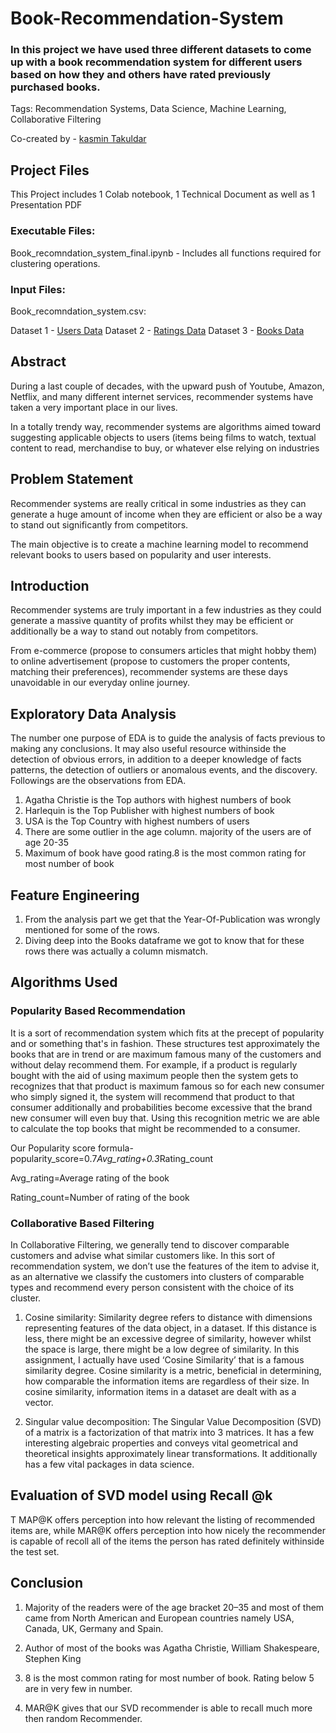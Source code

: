 # Book-Recommendation-System

### In this project we have used three different datasets to come up with a book recommendation system for different users based on how they and others have rated previously purchased books.

Tags: Recommendation Systems, Data Science, Machine Learning, Collaborative Filtering

Co-created by - [kasmin Takuldar](https://github.com/kasmintalukdar)

## Project Files
This Project includes 1 Colab notebook, 1 Technical Document as well as 1 Presentation PDF

### Executable Files:
   Book_recomndation_system_final.ipynb - Includes all functions required for clustering operations.
 ### Input Files:
Book_recomndation_system.csv:

Dataset 1 - [Users Data](https://drive.google.com/file/d/1-jwfc3lcpaPYdcy8NRAsdq7YbfqWyCAJ/view)
Dataset 2 - [Ratings Data](https://drive.google.com/file/d/13pjABG9HH2CE_p2pUwYaDOv1i5XoXCXj/view)
Dataset 3 - [Books Data](https://drive.google.com/file/d/1x3V04b3-Zw3v5jA4LgIZZhx_Q_rNxR7U/view)
   


## Abstract
During a last couple of decades, with the upward push of Youtube, Amazon, Netflix, and many different internet services, recommender systems have taken a very important place in our lives. 

   In a totally trendy way, recommender systems are algorithms aimed toward suggesting applicable objects to users (items being films to watch, textual content to read, merchandise to buy, or whatever else relying on industries
   
## Problem Statement
Recommender systems are really critical in some industries as they can generate a  huge amount of income when they are efficient or also be a way to stand out  significantly from competitors. 

The main objective is to create a machine learning model to recommend relevant books to users based on popularity and user interests. 

## Introduction
Recommender systems are truly important in a few industries as they could generate a massive quantity of profits whilst they may be efficient or additionally be a way to stand out notably from competitors.

From e-commerce (propose to consumers articles that might hobby them) to online advertisement (propose to customers the proper contents, matching their preferences), recommender systems are these days unavoidable in our everyday online journey.

## Exploratory Data Analysis
The number one purpose of EDA is to guide the analysis of facts previous to making any conclusions. It may also useful resource withinside the detection of obvious errors, in addition to a deeper knowledge of facts patterns, the detection of outliers or anomalous events, and the discovery. Followings are the observations from EDA.
1) Agatha Christie is the Top authors with highest numbers of book
2) Harlequin is the Top Publisher with highest numbers of book
3) USA is the Top Country with highest numbers of users
4) There are some outlier in the age column. majority of the users are of age 20-35 
5) Maximum of book have good rating.8 is the most common rating for most number of book

## Feature Engineering
1) From the analysis part we get that the Year-Of-Publication was wrongly  mentioned for some of the rows. 
2) Diving deep into the Books dataframe we got to know that for these rows  there was actually a column mismatch. 

## Algorithms Used
### Popularity Based Recommendation
It is a sort of recommendation system which fits at the precept of popularity and or something that's in fashion. These structures test approximately the books that are in trend or are maximum famous many of the customers and without delay recommend them. For example, if a product is regularly bought with the aid of using maximum people then the system gets to recognizes that that product is maximum famous so for each new consumer who simply signed it, the system will recommend that product to that consumer additionally and probabilities become excessive that the brand new consumer will even buy that. Using this recognition metric we are able to calculate the top books that might be recommended to a consumer. 

Our Popularity score formula-
popularity_score=0.7*Avg_rating+0.3*Rating_count 

Avg_rating=Average rating of the book

Rating_count=Number of rating of the book

### Collaborative Based Filtering
In Collaborative Filtering, we generally tend to discover comparable customers and advise what similar customers like. In this sort of recommendation system, we don’t use the features of the item to advise it, as an alternative we classify the customers into clusters of comparable types and recommend every person consistent with the choice of its cluster.

1) Cosine similarity:  Similarity degree refers to distance with dimensions representing features of the data object, in a dataset. If this distance is less, there might be an excessive degree of similarity, however whilst the space is large, there might be a low degree of similarity. In this assignment, I actually have used ‘Cosine Similarity’ that is a famous similarity degree. Cosine similarity is a metric, beneficial in determining, how comparable the information items are regardless of their size. In cosine similarity, information items in a dataset are dealt with as a vector.

2) Singular value decomposition: The Singular Value Decomposition (SVD) of a matrix is a factorization of that matrix into 3 matrices. It has a few interesting algebraic properties and conveys vital geometrical and theoretical insights approximately linear transformations. It additionally has a few vital packages in data science. 

## Evaluation of SVD model using Recall @k 
T MAP@K offers perception into how relevant the listing of recommended items are, while MAR@K offers perception into how nicely the recommender is capable of recoll all of the items the person has rated definitely withinside the test set.

## Conclusion

1) Majority of the readers were of the age bracket 20–35 and most of them came from North  American and European countries namely USA, Canada, UK, Germany and Spain. 

2) Author of most of the books was Agatha Christie, William Shakespeare, Stephen King

3) 8 is the most common rating for most number of book. Rating below 5 are in very few in number. 

4) MAR@K gives  that our SVD recommender is able to recall much more then random Recommender. 

